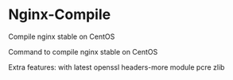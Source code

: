 # Nginx-Compile
Compile nginx stable on CentOS

Command to compile nginx stable on CentOS

Extra features:
with latest openssl
headers-more module
pcre
zlib
